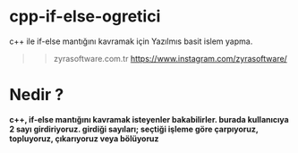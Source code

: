 # cpp-if-else-ogretici
c++ ile if-else mantığını kavramak için Yazılmıs basit islem yapma.

>> zyrasoftware.com.tr
>> https://www.instagram.com/zyrasoftware/

# Nedir ?

**c++, if-else mantığını kavramak isteyenler bakabilirler. burada kullanıcıya 2 sayı girdiriyoruz. girdiği sayıları; seçtiği işleme göre çarpıyoruz, topluyoruz, çıkarıyoruz veya bölüyoruz**
